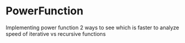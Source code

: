 # PowerFunction
 Implementing power function 2 ways to see which is faster to analyze speed of iterative vs recursive functions
